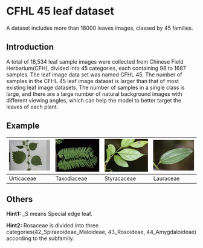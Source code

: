 # CFHL 45 leaf dataset
A dataset includes more than 18000 leaves images, classed by 45 families.

## Introduction
A total of 18,534 leaf sample images were collected from Chinese Field Herbarium(CFH), divided into 45 categories, each containing 98 to 1687 samples. The leaf image data set was named CFHL 45. The number of samples in the CFHL 45 leaf image dataset is larger than that of most existing leaf image datasets. The number of samples in a single class is large, and there are a large number of natural background images with different viewing angles, which can help the model to better target the leaves of each plant.

## Example
![Urticaceae](https://github.com/waittim/CFHL45-leaf-dataset/blob/master/CFHL%2045/00_Urticaceae/00026.jpg) | ![Taxodiaceae](https://github.com/waittim/CFHL45-leaf-dataset/blob/master/CFHL%2045/06_Taxodiaceae_S/0214ba35-6357-4410-b450-8f61d584972a.jpg) | ![Styracaceae](https://github.com/waittim/CFHL45-leaf-dataset/blob/master/CFHL%2045/36_Styracaceae/13684c8f-8ad8-4dbe-81fb-8f52ce5779c3.jpg) | ![Lauraceae](https://github.com/waittim/CFHL45-leaf-dataset/blob/master/CFHL%2045/21_Lauraceae/28055.jpg)
--|--|--|--
Urticaceae | Taxodiaceae | Styracaceae | Lauraceae

## Others

**Hint1:** _S means Special edge leaf.

**Hint2:**  Rosaceae is divided into three categories(42_Spiraeoideae_Maloideae, 43_Rosoideae, 44_Amygdaloideae) according to the subfamily.
